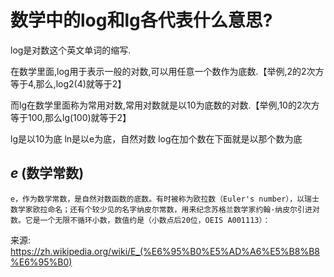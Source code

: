 # 数学中的log和lg各代表什么意思?

log是对数这个英文单词的缩写.

在数学里面,log用于表示一般的对数,可以用任意一个数作为底数.【举例,2的2次方等于4,那么,log2(4)就等于2】

而lg在数学里面称为常用对数,常用对数就是以10为底数的对数.【举例,10的2次方等于100,那么lg(100)就等于2】





lg是以10为底
ln是以e为底，自然对数
log在加个数在下面就是以那个数为底



## *e* (数学常数)

```
e，作为数学常数，是自然对数函数的底数。有时被称为欧拉数（Euler's number），以瑞士数学家欧拉命名；还有个较少见的名字纳皮尔常数，用来纪念苏格兰数学家约翰·纳皮尔引进对数。它是一个无限不循环小数，数值约是（小数点后20位，OEIS A001113）：
```

来源: https://zh.wikipedia.org/wiki/E_(%E6%95%B0%E5%AD%A6%E5%B8%B8%E6%95%B0)